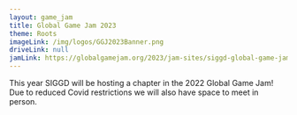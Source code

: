 ```yaml
---
layout: game_jam
title: Global Game Jam 2023
theme: Roots
imageLink: /img/logos/GGJ2023Banner.png
driveLink: null
jamLink: https://globalgamejam.org/2023/jam-sites/siggd-global-game-jam-2023
---
```

<!--Put description here:-->
This year SIGGD will be hosting a chapter in the 2022 Global Game Jam! Due to reduced Covid restrictions we will also have space to meet in person.
